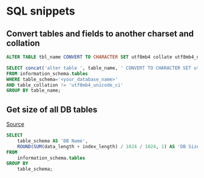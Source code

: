 # SQL snippets

## Convert tables and fields to another charset and collation

```sql
ALTER TABLE tbl_name CONVERT TO CHARACTER SET utf8mb4 collate utf8mb4_unicode_ci;
```

```sql
SELECT concat('alter table ', table_name, ' CONVERT TO CHARACTER SET utf8mb4 COLLATE utf8mb4_unicode_ci;')
FROM information_schema.tables
WHERE table_schema='<your_database_name>'
AND table_collation != 'utf8mb4_unicode_ci'
GROUP BY table_name;
```

## Get size of all DB tables

[Source](https://tableplus.com/blog/2018/08/mysql-how-to-get-the-size-of-mysql-database.html)

```sql
SELECT
    table_schema AS 'DB Name',
    ROUND(SUM(data_length + index_length) / 1024 / 1024, 1) AS 'DB Size in MB'
FROM
    information_schema.tables
GROUP BY
    table_schema;
```
